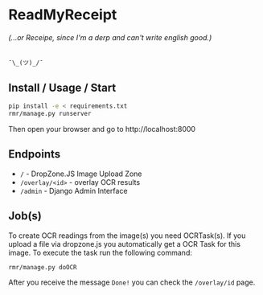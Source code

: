 # ReadMyReceipt
 
###### *(...or Receipe, since I'm a derp and can't write english good.)*
```¯\_(ツ)_/¯```

## Install / Usage / Start
```bash
pip install -e < requirements.txt
rmr/manage.py runserver
```
Then open your browser and go to http://localhost:8000

## Endpoints
- ```/``` - DropZone.JS Image Upload Zone
- ```/overlay/<id>``` - overlay OCR results
- ```/admin``` - Django Admin Interface

## Job(s)
To create OCR readings from the image(s) you need OCRTask(s). 
If you upload a file via dropzone.js you automatically get a OCR Task for this image.
To execute the task run the following command:
```bash
rmr/manage.py doOCR
```

After you receive the message ```Done!``` you can check the ```/overlay/id``` page.

